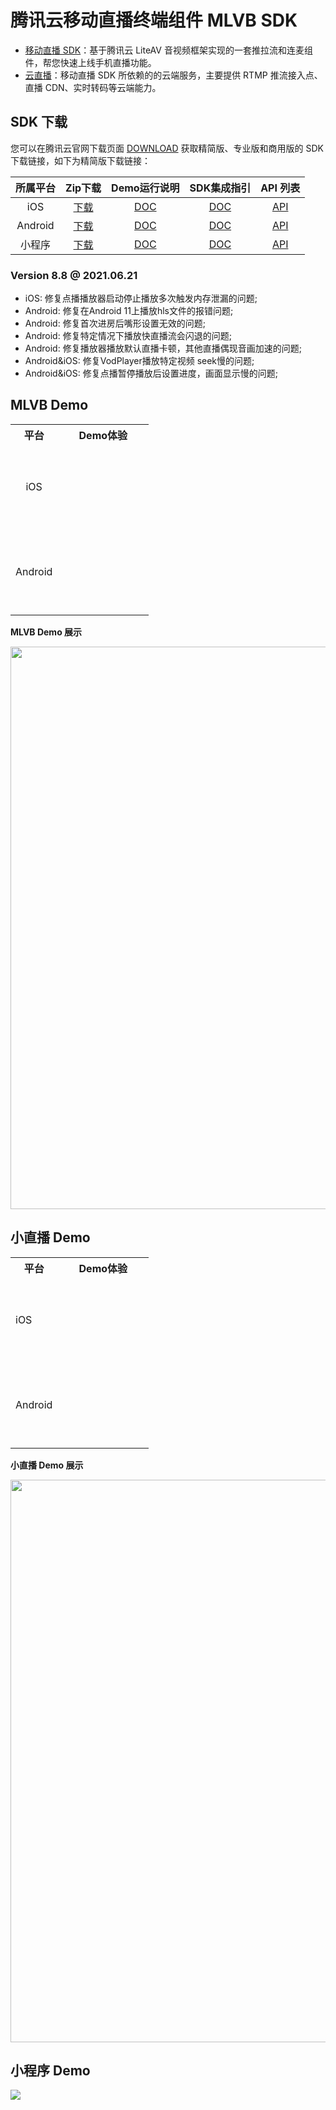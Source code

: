 # 腾讯云移动直播终端组件 MLVB SDK
- [移动直播 SDK](https://cloud.tencent.com/product/mlvb)：基于腾讯云 LiteAV 音视频框架实现的一套推拉流和连麦组件，帮您快速上线手机直播功能。
- [云直播](https://cloud.tencent.com/product/lvb)：移动直播 SDK 所依赖的的云端服务，主要提供 RTMP 推流接入点、直播 CDN、实时转码等云端能力。

## SDK 下载
您可以在腾讯云官网下载页面 [DOWNLOAD](https://cloud.tencent.com/document/product/454/7873) 获取精简版、专业版和商用版的 SDK 下载链接，如下为精简版下载链接：

| 所属平台 | Zip下载 | Demo运行说明 | SDK集成指引 | API 列表 |
|:---------:| :--------:|:--------:| :--------:|:--------:|
| iOS | [下载](https://liteav.sdk.qcloud.com/download/latest/TXLiteAVSDK_Smart_iOS_latest.zip)| [DOC](https://github.com/tencentyun/MLVBSDK/blob/master/iOS/README.md)| [DOC](https://cloud.tencent.com/document/product/454/7876) | [API](https://cloud.tencent.com/document/product/454/34753) |
| Android | [下载](https://liteav.sdk.qcloud.com/download/latest/TXLiteAVSDK_Smart_Android_latest.zip)| [DOC](https://github.com/tencentyun/MLVBSDK/blob/master/Android/README.md)| [DOC](https://cloud.tencent.com/document/product/454/7877) | [API](https://cloud.tencent.com/document/product/454/34766) |
| 小程序 | [下载](https://liteavsdk-1252463788.cosgz.myqcloud.com/MLVB_WXMini_latest.zip)| [DOC](https://github.com/tencentyun/MLVBSDK/blob/master/WXMini/README.md)| [DOC](https://cloud.tencent.com/document/product/454/34925) | [API](https://cloud.tencent.com/document/product/454/15368) |

### Version 8.8 @ 2021.06.21
- iOS: 修复点播播放器启动停止播放多次触发内存泄漏的问题;
- Android: 修复在Android 11上播放hls文件的报错问题;
- Android: 修复首次进房后嘴形设置无效的问题;
- Android: 修复特定情况下播放快直播流会闪退的问题;
- Android: 修复播放器播放默认直播卡顿，其他直播偶现音画加速的问题;
- Android&iOS: 修复VodPlayer播放特定视频 seek慢的问题;
- Android&iOS: 修复点播暂停播放后设置进度，画面显示慢的问题;

## MLVB Demo

<table style="text-align:center;vertical-align:middle;">
<tr>
<th>平台</th><th>Demo体验</th>
</tr>
<tr>
<td>iOS</td>
<td><a onclick="window.open('https://itunes.apple.com/cn/app/id1152295397?mt=8')"><div style="width:130px;height: 130px;background-image:url(https://liteav.sdk.qcloud.com/doc/res/mlvb/picture/video_cloud_tools_app_qr_code_ios.png);background-size: cover;margin:auto">
</div></a></td>
</tr>
<tr>
<td>Android</td>
<td><a onclick="window.open('https://dldir1.qq.com/hudongzhibo/liteav/rtmpdemo.apk')"><div style="width:130px;height: 130px;background-image:url(https://liteav.sdk.qcloud.com/doc/res/mlvb/picture/video_cloud_tools_app_qr_code_android.png);background-size: cover;margin:auto">
</div></a></td>
</tr>
</tr>
</table>
 
**MLVB Demo 展示**
 
<img width="900" src="https://main.qcloudimg.com/raw/7f5440164eb5835b1fb2b67c3752fe2a.png"/>

## 小直播 Demo

<table>
<tr>
<th>平台</th><th>Demo体验</th>
</tr>
<tr>
<td>iOS</td>
<td><a onclick="window.open('https://itunes.apple.com/cn/app/id1132521667?mt=8')"><div style="width:130px;height: 130px;background-image:url(https://liteav.sdk.qcloud.com/doc/res/mlvb/picture/xiaozhibo_app_qr_code_ios.png);background-size: cover;margin:auto">
</div></a></td>
</tr>
<tr>
<td>Android</td>
<td><a onclick="window.open('https://dldir1.qq.com/hudongzhibo/liteav/xiaozhibo.apk')"><div style="width:130px;height: 130px;background-image:url(https://liteav.sdk.qcloud.com/doc/res/mlvb/picture/xiaozhibo_app_qr_code_android.png);background-size: cover;margin:auto">
</div></a></td>
</tr>
</tr>
</table>
 
**小直播 Demo 展示**
 
<img width="900" src="https://main.qcloudimg.com/raw/732c851eb9c25dd426e02e764a4c0bc1.png"/>


## 小程序 Demo

![](https://main.qcloudimg.com/raw/913bc2c34495e04dcd3d97eff069df53.jpg)
